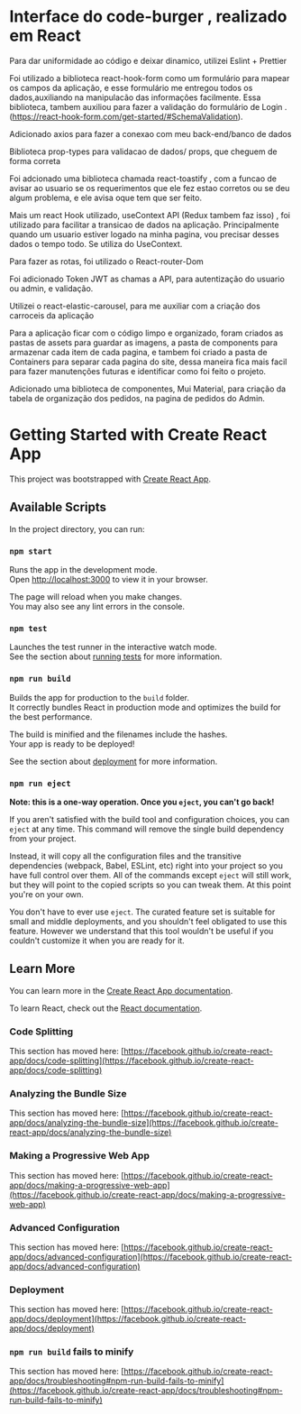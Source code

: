 # Interface do code-burger , realizado em React

Para dar uniformidade ao código e deixar dinamico, utilizei Eslint + Prettier

Foi utilizado a biblioteca react-hook-form como um formulário para mapear os campos da aplicação, e esse formulário me entregou todos os dados,auxiliando na manipulacão das informações facilmente.
Essa biblioteca, tambem auxiliou para fazer a validação do formulário de Login . (https://react-hook-form.com/get-started/#SchemaValidation).

Adicionado axios para fazer a conexao com meu back-end/banco de dados

Biblioteca prop-types para validacao de dados/ props, que cheguem de forma correta

Foi adcionado uma biblioteca chamada react-toastify , com a funcao de avisar ao usuario se os requerimentos que ele fez estao corretos ou se deu algum problema, e ele avisa oque tem que ser feito.

Mais um react Hook utilizado, useContext API (Redux tambem faz isso) , foi utilizado para facilitar a transicao de dados na aplicação. Principalmente quando um usuario estiver logado na minha pagina, vou precisar desses dados o tempo todo. Se utiliza do UseContext.

Para fazer as rotas, foi utilizado o React-router-Dom

Foi adicionado Token JWT as chamas a API, para autentização do usuario ou admin, e validação.

Utilizei o react-elastic-carousel, para me auxiliar com a criação dos carroceis da aplicação

Para a aplicação ficar com o código limpo e organizado, foram criados as pastas de assets para guardar as imagens, a pasta de components para armazenar cada item de cada pagina, e tambem foi criado a pasta de Containers para separar cada pagina do site, dessa maneira fica mais facil para fazer manutenções futuras e identificar como foi feito o projeto.

Adicionado uma biblioteca de componentes, Mui Material, para criação da tabela de organização dos pedidos, na pagina de pedidos do Admin.






# Getting Started with Create React App

This project was bootstrapped with [Create React App](https://github.com/facebook/create-react-app).

## Available Scripts

In the project directory, you can run:

### `npm start`

Runs the app in the development mode.\
Open [http://localhost:3000](http://localhost:3000) to view it in your browser.

The page will reload when you make changes.\
You may also see any lint errors in the console.

### `npm test`

Launches the test runner in the interactive watch mode.\
See the section about [running tests](https://facebook.github.io/create-react-app/docs/running-tests) for more information.

### `npm run build`

Builds the app for production to the `build` folder.\
It correctly bundles React in production mode and optimizes the build for the best performance.

The build is minified and the filenames include the hashes.\
Your app is ready to be deployed!

See the section about [deployment](https://facebook.github.io/create-react-app/docs/deployment) for more information.

### `npm run eject`

**Note: this is a one-way operation. Once you `eject`, you can't go back!**

If you aren't satisfied with the build tool and configuration choices, you can `eject` at any time. This command will remove the single build dependency from your project.

Instead, it will copy all the configuration files and the transitive dependencies (webpack, Babel, ESLint, etc) right into your project so you have full control over them. All of the commands except `eject` will still work, but they will point to the copied scripts so you can tweak them. At this point you're on your own.

You don't have to ever use `eject`. The curated feature set is suitable for small and middle deployments, and you shouldn't feel obligated to use this feature. However we understand that this tool wouldn't be useful if you couldn't customize it when you are ready for it.

## Learn More

You can learn more in the [Create React App documentation](https://facebook.github.io/create-react-app/docs/getting-started).

To learn React, check out the [React documentation](https://reactjs.org/).

### Code Splitting

This section has moved here: [https://facebook.github.io/create-react-app/docs/code-splitting](https://facebook.github.io/create-react-app/docs/code-splitting)

### Analyzing the Bundle Size

This section has moved here: [https://facebook.github.io/create-react-app/docs/analyzing-the-bundle-size](https://facebook.github.io/create-react-app/docs/analyzing-the-bundle-size)

### Making a Progressive Web App

This section has moved here: [https://facebook.github.io/create-react-app/docs/making-a-progressive-web-app](https://facebook.github.io/create-react-app/docs/making-a-progressive-web-app)

### Advanced Configuration

This section has moved here: [https://facebook.github.io/create-react-app/docs/advanced-configuration](https://facebook.github.io/create-react-app/docs/advanced-configuration)

### Deployment

This section has moved here: [https://facebook.github.io/create-react-app/docs/deployment](https://facebook.github.io/create-react-app/docs/deployment)

### `npm run build` fails to minify

This section has moved here: [https://facebook.github.io/create-react-app/docs/troubleshooting#npm-run-build-fails-to-minify](https://facebook.github.io/create-react-app/docs/troubleshooting#npm-run-build-fails-to-minify)
